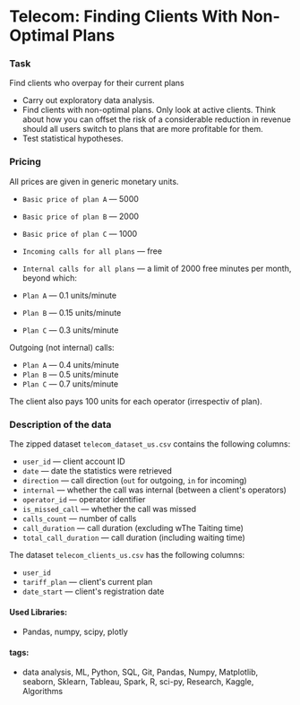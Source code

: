 # Telecom: Finding Clients With Non-Optimal Plans

### Task

Find clients who overpay for their current plans 


- Carry out exploratory data analysis.
- Find clients with non-optimal plans. Only look at active clients. Think about how you can offset the risk of a considerable reduction in revenue should all users switch to plans that are more profitable for them.
- Test statistical hypotheses.

### Pricing

All prices are given in generic monetary units.

- `Basic price of plan A` — 5000
- `Basic price of plan B` — 2000 
- `Basic price of plan C` — 1000
- `Incoming calls for all plans` — free

- `Internal calls for all plans` — a limit of 2000 free minutes per month, beyond which:

- `Plan A` — 0.1 units/minute
- `Plan B` — 0.15 units/minute
- `Plan C` — 0.3 units/minute

Outgoing (not internal) calls:
- `Plan A` — 0.4 units/minute
- `Plan B` — 0.5 units/minute
- `Plan C` — 0.7 units/minute

The client also pays 100 units for each operator (irrespectiv of plan).

### Description of the data

The zipped dataset `telecom_dataset_us.csv` contains the following columns:

- `user_id` — client account ID
- `date` — date the statistics were retrieved
- `direction` — call direction (`out` for outgoing, `in` for incoming)
- `internal` — whether the call was internal (between a client's operators)
- `operator_id` — operator identifier
- `is_missed_call` — whether the call was missed
- `calls_count` — number of calls
- `call_duration` — call duration (excluding wThe Taiting time)
- `total_call_duration` — call duration (including waiting time)

 

The dataset `telecom_clients_us.csv` has the following columns:

- `user_id`
- `tariff_plan` — client's current plan
- `date_start` — client's registration date


#### Used Libraries:
- Pandas, numpy, scipy, plotly

#### tags:
- data analysis, ML, Python, SQL, Git, Pandas, Numpy, Matplotlib, seaborn, Sklearn, Tableau, Spark,  R, sci-py, Research, Kaggle, Algorithms

